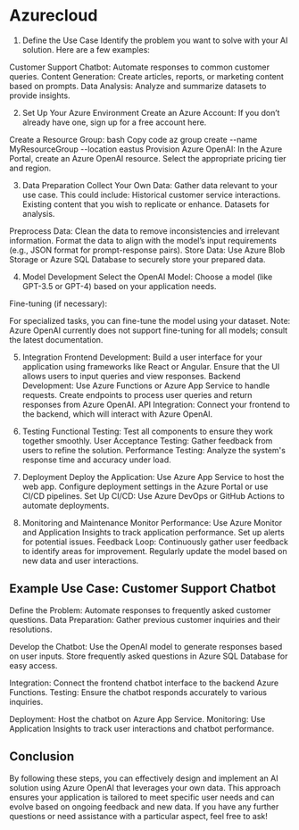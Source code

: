 # Azurecloud
1. Define the Use Case
Identify the problem you want to solve with your AI solution. Here are a few examples:

Customer Support Chatbot: Automate responses to common customer queries.
Content Generation: Create articles, reports, or marketing content based on prompts.
Data Analysis: Analyze and summarize datasets to provide insights.

2. Set Up Your Azure Environment
Create an Azure Account: If you don’t already have one, sign up for a free account here.

Create a Resource Group:
bash
Copy code
az group create --name MyResourceGroup --location eastus
Provision Azure OpenAI:
In the Azure Portal, create an Azure OpenAI resource.
Select the appropriate pricing tier and region.

3. Data Preparation
Collect Your Own Data: Gather data relevant to your use case. This could include:
Historical customer service interactions.
Existing content that you wish to replicate or enhance.
Datasets for analysis.

Preprocess Data:
Clean the data to remove inconsistencies and irrelevant information.
Format the data to align with the model’s input requirements (e.g., JSON format for prompt-response pairs).
Store Data: Use Azure Blob Storage or Azure SQL Database to securely store your prepared data.

4. Model Development
Select the OpenAI Model: Choose a model (like GPT-3.5 or GPT-4) based on your application needs.

Fine-tuning (if necessary):

For specialized tasks, you can fine-tune the model using your dataset.
Note: Azure OpenAI currently does not support fine-tuning for all models; consult the latest documentation.

5. Integration
Frontend Development:
Build a user interface for your application using frameworks like React or Angular.
Ensure that the UI allows users to input queries and view responses.
Backend Development:
Use Azure Functions or Azure App Service to handle requests.
Create endpoints to process user queries and return responses from Azure OpenAI.
API Integration: Connect your frontend to the backend, which will interact with Azure OpenAI.

6. Testing
Functional Testing: Test all components to ensure they work together smoothly.
User Acceptance Testing: Gather feedback from users to refine the solution.
Performance Testing: Analyze the system's response time and accuracy under load.

7. Deployment
Deploy the Application:
Use Azure App Service to host the web app.
Configure deployment settings in the Azure Portal or use CI/CD pipelines.
Set Up CI/CD:
Use Azure DevOps or GitHub Actions to automate deployments.

8. Monitoring and Maintenance
Monitor Performance:
Use Azure Monitor and Application Insights to track application performance.
Set up alerts for potential issues.
Feedback Loop:
Continuously gather user feedback to identify areas for improvement.
Regularly update the model based on new data and user interactions.

## Example Use Case: Customer Support Chatbot
Define the Problem: Automate responses to frequently asked customer questions.
Data Preparation: Gather previous customer inquiries and their resolutions.

Develop the Chatbot:
Use the OpenAI model to generate responses based on user inputs.
Store frequently asked questions in Azure SQL Database for easy access.

Integration: Connect the frontend chatbot interface to the backend Azure Functions.
Testing: Ensure the chatbot responds accurately to various inquiries.

Deployment: Host the chatbot on Azure App Service.
Monitoring: Use Application Insights to track user interactions and chatbot performance.

## Conclusion
By following these steps, you can effectively design and implement an AI solution using Azure OpenAI that leverages your own data. 
This approach ensures your application is tailored to meet specific user needs and can evolve based on ongoing feedback and new data. 
If you have any further questions or need assistance with a particular aspect, feel free to ask!




